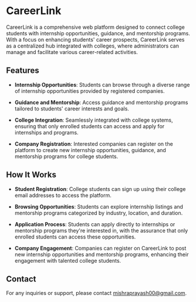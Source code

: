 # CareerLink

CareerLink is a comprehensive web platform designed to connect college students with internship opportunities, guidance, and mentorship programs. With a focus on enhancing students' career prospects, CareerLink serves as a centralized hub integrated with colleges, where administrators can manage and facilitate various career-related activities.

## Features

- **Internship Opportunities**: Students can browse through a diverse range of internship opportunities provided by registered companies.
  
- **Guidance and Mentorship**: Access guidance and mentorship programs tailored to students' career interests and goals.

- **College Integration**: Seamlessly integrated with college systems, ensuring that only enrolled students can access and apply for internships and programs.

- **Company Registration**: Interested companies can register on the platform to create new internship opportunities, guidance, and mentorship programs for college students.

## How It Works

- **Student Registration**: College students can sign up using their college email addresses to access the platform.

- **Browsing Opportunities**: Students can explore internship listings and mentorship programs categorized by industry, location, and duration.

- **Application Process**: Students can apply directly to internships or mentorship programs they're interested in, with the assurance that only enrolled students can access these opportunities.

- **Company Engagement**: Companies can register on CareerLink to post new internship opportunities and mentorship programs, enhancing their engagement with talented college students.


## Contact

For any inquiries or support, please contact [mishraprayash00@gmail.com](mailto:your-email@example.com).
